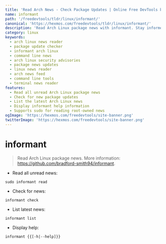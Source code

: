```yaml
---
title: 'Read Arch News - Check Package Updates | Online Free DevTools by Hexmos'
name: informant
path: '/freedevtools/tldr/linux/informant/'
canonical: 'https://hexmos.com/freedevtools/tldr/linux/informant/'
description: 'Read Arch Linux package news with informant. Stay informed about updates, security advisories, and bug fixes. Free online tool, no registration required.'
category: linux
keywords:
  - arch linux news reader
  - package update checker
  - informant arch linux
  - command line news
  - arch linux security advisories
  - package news updates
  - linux news reader
  - arch news feed
  - command line tools
  - terminal news reader
features:
  - Read all unread Arch Linux package news
  - Check for new package updates
  - List the latest Arch Linux news
  - Display informant help information
  - Supports sudo for reading root-owned news
ogImage: 'https://hexmos.com/freedevtools/site-banner.png'
twitterImage: 'https://hexmos.com/freedevtools/site-banner.png'
---
```


# informant

> Read Arch Linux package news.
> More information: <https://github.com/bradford-smith94/informant>.

- Read all unread news:

`sudo informant read`

- Check for news:

`informant check`

- List latest news:

`informant list`

- Display help:

`informant {{[-h|--help]}}`
